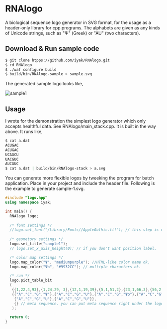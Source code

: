 # RNAlogo

A biological sequence logo generator in SVG format, for the usage as a header-only library for cpp programs.
The alphabets are given as any kinds of Unicode strings, such as "Ψ" (Greek) or "AU" (two characters).

## Download & Run sample code

```bash
$ git clone htpps://github.com/iyak/RNAlogo.git
$ cd RNAlogo
$ ./waf configure build
$ build/bin/RNAlogo-sample > sample.svg
```

The generated sample logo looks like,

![sample1](https://cdn.rawgit.com/iyak/RNAlogo/master/logos/sample1.svg)

## Usage

I wrote for the demonstration the simplest logo generator which only accepts healthful data. See RNAlogo/main_stack.cpp.
It is built in the way above. It runs like,

```bash
$ cat a.dat
ACUGAC
ACUGAC
UCAGCU
UACGUC
AUCGUC
$ cat a.dat | build/bin/RNAlogo-stack > a.svg
```

You can generate more flexible logos by tweeking the program for batch application.
Place in your project and include the header file.
Following is the example to generate sample-1.svg.

```c++
#include "logo.hpp"
using namespace iyak;

int main() {
  RNAlogo logo;
  
  /* font settings */
  //logo.set_font("/Library/Fonts//AppleGothic.ttf"); // this step is done during configuration. see wscript.
  
  /* geometory settings */
  logo.set_title("sample1");
  // logo.set_x_axis_height(0); // if you don't want position label.

  /* color map settings */
  logo.map_color("Ψ", "mediumpurple"); //HTML-like color name ok.
  logo.map_color("Ψo", "#9932CC"); // multiple characters ok.

  /* run */
  logo.pict_table_bit
  (
   {{1,22,4,93},{1,24,29, 3},{12,1,19,39},{5,1,51,2},{23,1,66,3},{56,2,4,6}}, // stack count
   {{"A","C","G","Ψ"},{"A","C","G","U"},{"A","C","G","Ψo"},{"A","C","G","U"}, // each alphabet
    {"A","C","G","U"},{"A","C","G","U"}},
    {} // meta sequence. you can put meta sequence right under the logo. see sample2.
   );

  return 0;
}
```
